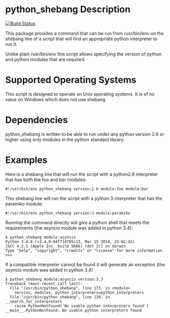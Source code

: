 python_shebang Description
==========================

[![Build Status](https://travis-ci.org/yahoo/python_shebang.svg?branch=master)](https://travis-ci.org/yahoo/python_shebang)

This package provides a command that can be run from /usr/bin/env on the
shebang line of a script that will find an appropriate python interpreter
to run it.

Unlike plain /usr/bin/env this script allows specifying the version of python
and python modules that are required.


Supported Operating Systems
===========================
This script is designed to operate on Unix operating systems.  It is of no
value on Windows which does not use shebang.


Dependencies
============
python_shebang is written to be able to run under any python version 2.6 or
higher using only modules in the python standard library.


Examples
========

Here is a shebang line that will run the script with a python2.6 interpreter
that has both the foo and bar modules:

```#!/usr/bin/env python_shebang version:2.6 module:foo module:bar```


This shebang line will run the script with a python 3 interpreter that has
the paramiko module:

```#!/usr/bin/env python_shebang version:3 module:paramiko```


Running the command directly will give a python shell that meets the
requirements (the asyncio module was added in python 3.4):

```
$ python_shebang module:asyncio
Python 3.4.0 (v3.4.0:04f714765c13, Mar 15 2014, 23:02:41)
[GCC 4.2.1 (Apple Inc. build 5666) (dot 3)] on darwin
Type "help", "copyright", "credits" or "license" for more information.
>>>
```


If a compatible interpreter cannot be found it will generate an exception (the
asyncio module was added in python 3.4)

```
$ python_shebang module:asyncio version:3.3
Traceback (most recent call last):
  File "/usr/bin/python_shebang", line 173, in <module>
    version, modules, python_interpreters=python_interpreters
  File "/usr/bin/python_shebang", line 139, in __search_for_interpreters
    raise PythonNotFound('No usable python interpreters found')
__main__.PythonNotFound: No usable python interpreters found
```
